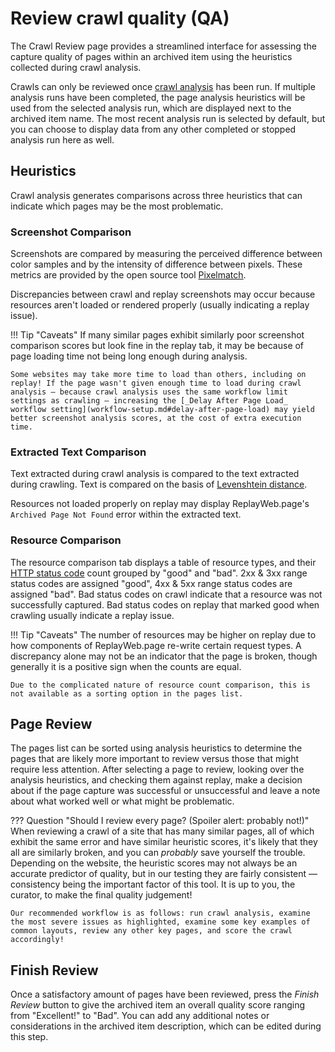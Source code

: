 # Review crawl quality (QA)

The Crawl Review page provides a streamlined interface for assessing the capture quality of pages within an archived item using the heuristics collected during crawl analysis.

Crawls can only be reviewed once [crawl analysis](archived-items.md#crawl-analysis) has been run. If multiple analysis runs have been completed, the page analysis heuristics will be used from the selected analysis run, which are displayed next to the archived item name. The most recent analysis run is selected by default, but you can choose to display data from any other completed or stopped analysis run here as well.

## Heuristics

Crawl analysis generates comparisons across three heuristics that can indicate which pages may be the most problematic.

### Screenshot Comparison

Screenshots are compared by measuring the perceived difference between color samples and by the intensity of difference between pixels. These metrics are provided by the open source tool [Pixelmatch](https://observablehq.com/@mourner/pixelmatch-demo).

Discrepancies between crawl and replay screenshots may occur because resources aren't loaded or rendered properly (usually indicating a replay issue).

!!! Tip "Caveats"
    If many similar pages exhibit similarly poor screenshot comparison scores but look fine in the replay tab, it may be because of page loading time not being long enough during analysis.

    Some websites may take more time to load than others, including on replay! If the page wasn't given enough time to load during crawl analysis — because crawl analysis uses the same workflow limit settings as crawling — increasing the [_Delay After Page Load_ workflow setting](workflow-setup.md#delay-after-page-load) may yield better screenshot analysis scores, at the cost of extra execution time.

### Extracted Text Comparison

Text extracted during crawl analysis is compared to the text extracted during crawling. Text is compared on the basis of [Levenshtein distance](https://en.wikipedia.org/wiki/Levenshtein_distance).

Resources not loaded properly on replay may display ReplayWeb.page's `Archived Page Not Found` error within the extracted text.

### Resource Comparison

The resource comparison tab displays a table of resource types, and their [HTTP status code](https://en.wikipedia.org/wiki/List_of_HTTP_status_codes) count grouped by "good" and "bad". 2xx & 3xx range status codes are assigned "good", 4xx & 5xx range status codes are assigned "bad". Bad status codes on crawl indicate that a resource was not successfully captured. Bad status codes on replay that marked good when crawling usually indicate a replay issue.

!!! Tip "Caveats"
    The number of resources may be higher on replay due to how components of ReplayWeb.page re-write certain request types. A discrepancy alone may not be an indicator that the page is broken, though generally it is a positive sign when the counts are equal.

    Due to the complicated nature of resource count comparison, this is not available as a sorting option in the pages list.

## Page Review

The pages list can be sorted using analysis heuristics to determine the pages that are likely more important to review versus those that might require less attention. After selecting a page to review, looking over the analysis heuristics, and checking them against replay, make a decision about if the page capture was successful or unsuccessful and leave a note about what worked well or what might be problematic.

??? Question "Should I review every page? (Spoiler alert: probably not!)"
    When reviewing a crawl of a site that has many similar pages, all of which exhibit the same error and have similar heuristic scores, it's likely that they all are similarly broken, and you can _probably_ save yourself the trouble. Depending on the website, the heuristic scores may not always be an accurate predictor of quality, but in our testing they are fairly consistent — consistency being the important factor of this tool. It is up to you, the curator, to make the final quality judgement!

    Our recommended workflow is as follows: run crawl analysis, examine the most severe issues as highlighted, examine some key examples of common layouts, review any other key pages, and score the crawl accordingly!

## Finish Review

Once a satisfactory amount of pages have been reviewed, press the _Finish Review_ button to give the archived item an overall quality score ranging from "Excellent!" to "Bad". You can add any additional notes or considerations in the archived item description, which can be edited during this step.
